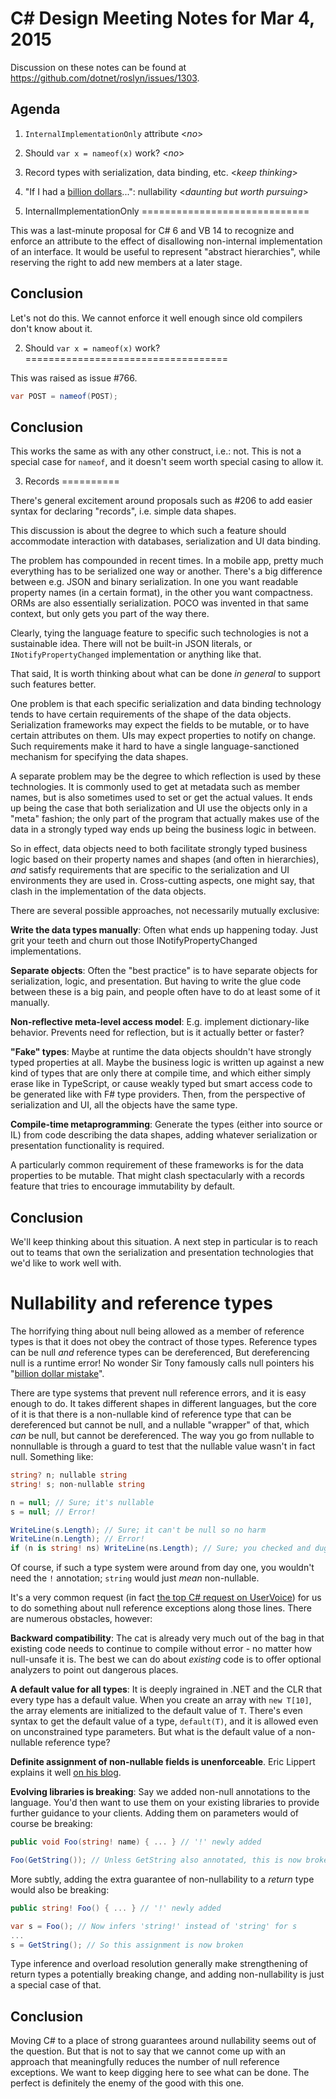 C# Design Meeting Notes for Mar 4, 2015
========================================

Discussion on these notes can be found at https://github.com/dotnet/roslyn/issues/1303.

Agenda
------

1. `InternalImplementationOnly` attribute <*no*>
2. Should `var x = nameof(x)` work? <*no*>
3. Record types with serialization, data binding, etc. <*keep thinking*>
4. "If I had a [billion dollars](http://www.infoq.com/presentations/Null-References-The-Billion-Dollar-Mistake-Tony-Hoare)...": nullability <*daunting but worth pursuing*>



1. InternalImplementationOnly
=============================

This was a last-minute proposal for C# 6 and VB 14 to recognize and enforce an attribute to the effect of disallowing non-internal implementation of an interface. It would be useful to represent "abstract hierarchies", while reserving the right to add new members at a later stage.


Conclusion
---------- 

Let's not do this. We cannot enforce it well enough since old compilers don't know about it. 



2. Should `var x = nameof(x)` work?
===================================

This was raised as issue #766.

``` c#
var POST = nameof(POST);
```


Conclusion
----------

This works the same as with any other construct, i.e.: not. This is not a special case for `nameof`, and it doesn't seem worth special casing to allow it.



3. Records
==========

There's general excitement around proposals such as #206 to add easier syntax for declaring "records", i.e. simple data shapes.

This discussion is about the degree to which such a feature should accommodate interaction with databases, serialization and UI data binding. 

The problem has compounded in recent times. In a mobile app, pretty much everything has to be serialized one way or another. There's a big difference between e.g. JSON and binary serialization. In one you want readable property names (in a certain format), in the other you want compactness. ORMs are also essentially serialization. POCO was invented in that same context, but only gets you part of the way there.

Clearly, tying the language feature to specific such technologies is not a sustainable idea. There will not be built-in JSON literals, or `INotifyPropertyChanged` implementation or anything like that.

That said, It is worth thinking about what can be done *in general* to support such features better.

One problem is that each specific serialization and data binding technology tends to have certain requirements of the shape of the data objects. Serialization frameworks may expect the fields to be mutable, or to have certain attributes on them. UIs may expect properties to notify on change. Such requirements make it hard to have a single language-sanctioned mechanism for specifying the data shapes.

A separate problem may be the degree to which reflection is used by these technologies. It is commonly used to get at metadata such as member names, but is also sometimes used to set or get the actual values. It ends up being the case that both serialization and UI use the objects only in a "meta" fashion; the only part of the program that actually makes use of the data in a strongly typed way ends up being the business logic in between.

So in effect, data objects need to both facilitate strongly typed business logic based on their property names and shapes (and often in hierarchies), *and* satisfy requirements that are specific to the serialization and UI environments they are used in. Cross-cutting aspects, one might say, that clash in the implementation of the data objects.

There are several possible approaches, not necessarily mutually exclusive:

**Write the data types manually**: Often what ends up happening today. Just grit your teeth and churn out those INotifyPropertyChanged implementations.

**Separate objects**: Often the "best practice" is to have separate objects for serialization, logic, and presentation. But having to write the glue code between these is a big pain, and people often have to do at least some of it manually.

**Non-reflective meta-level access model**: E.g. implement dictionary-like behavior. Prevents need for reflection, but is it actually better or faster?

**"Fake" types**: Maybe at runtime the data objects shouldn't have strongly typed properties at all. Maybe the business logic is written up against a new kind of types that are only there at compile time, and which either simply erase like in TypeScript, or cause weakly typed but smart access code to be generated like with F# type providers. Then, from the perspective of serialization and UI, all the objects have the same type.

**Compile-time metaprogramming**: Generate the types (either into source or IL) from code describing the data shapes, adding whatever serialization or presentation functionality is required.

A particularly common requirement of these frameworks is for the data properties to be mutable. That might clash spectacularly with a records feature that tries to encourage immutability by default.


Conclusion
----------

We'll keep thinking about this situation. A next step in particular is to reach out to teams that own the serialization and presentation technologies that we'd like to work well with.



Nullability and reference types
===============================

The horrifying thing about null being allowed as a member of reference types is that it does not obey the contract of those types. Reference types can be null *and* reference types can be dereferenced, But dereferencing null is a runtime error! No wonder Sir Tony famously calls null pointers his "[billion dollar mistake](http://www.infoq.com/presentations/Null-References-The-Billion-Dollar-Mistake-Tony-Hoare)".

There are type systems that prevent null reference errors, and it is easy enough to do. It takes different shapes in different languages, but the core of it is that there is a non-nullable kind of reference type that can be dereferenced but cannot be null, and a nullable "wrapper" of that, which *can* be null, but cannot be dereferenced. The way you go from nullable to nonnullable is through a guard to test that the nullable value wasn't in fact null. Something like:

``` c#
string? n; nullable string
string! s; non-nullable string

n = null; // Sure; it's nullable
s = null; // Error!

WriteLine(s.Length); // Sure; it can't be null so no harm
WriteLine(n.Length); // Error!
if (n is string! ns) WriteLine(ns.Length); // Sure; you checked and dug out the value
```

Of course, if such a type system were around from day one, you wouldn't need the `!` annotation; `string` would just *mean* non-nullable.

It's a very common request (in fact [the top C# request on UserVoice](http://visualstudio.uservoice.com/forums/121579-visual-studio/category/30931-languages-c)) for us to do something about null reference exceptions along those lines. There are numerous obstacles, however:

**Backward compatibility**: The cat is already very much out of the bag in that existing code needs to continue to compile without error - no matter how null-unsafe it is. The best we can do about *existing* code is to offer optional analyzers to point out dangerous places.

**A default value for all types**: It is deeply ingrained in .NET and the CLR that every type has a default value. When you create an array with `new T[10]`, the array elements are initialized to the default value of `T`. There's even syntax to get the default value of a type, `default(T)`, and it is allowed even on unconstrained type parameters. But what is the default value of a non-nullable reference type?

**Definite assignment of non-nullable fields is unenforceable**. Eric Lippert explains it well [on his blog](http://blog.coverity.com/2013/11/20/c-non-nullable-reference-types/).

**Evolving libraries is breaking**: Say we added non-null annotations to the language. You'd then want to use them on your existing libraries to provide further guidance to your clients. Adding them on parameters would of course be breaking:

``` c#
public void Foo(string! name) { ... } // '!' newly added

Foo(GetString()); // Unless GetString also annotated, this is now broken
```

More subtly, adding the extra guarantee of non-nullability to a *return* type would also be breaking:

``` c#
public string! Foo() { ... } // '!' newly added

var s = Foo(); // Now infers 'string!' instead of 'string' for s
...
s = GetString(); // So this assignment is now broken
```

Type inference and overload resolution generally make strengthening of return types a potentially breaking change, and adding non-nullability is just a special case of that.


Conclusion
----------

Moving C# to a place of strong guarantees around nullability seems out of the question. But that is not to say that we cannot come up with an approach that meaningfully reduces the number of null reference exceptions. We want to keep digging here to see what can be done. The perfect is definitely the enemy of the good with this one.